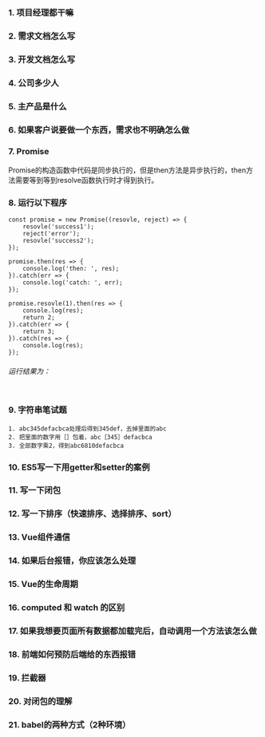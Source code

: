 ### 1. 项目经理都干嘛
### 2. 需求文档怎么写
### 3. 开发文档怎么写
### 4. 公司多少人
### 5. 主产品是什么
### 6. 如果客户说要做一个东西，需求也不明确怎么做
### 7. Promise
Promise的构造函数中代码是同步执行的，但是then方法是异步执行的，then方法需要等到等到resolve函数执行时才得到执行。
### 8. 运行以下程序
```
const promise = new Promise((resovle, reject) => {
    resovle('success1');
    reject('error');
    resovle('success2');
});

promise.then(res => {
    console.log('then: ', res);
}).catch(err => {
    console.log('catch: ', err);
});

promise.resovle(1).then(res => {
    console.log(res);
    return 2;
}).catch(err => {
    return 3;
}).catch(res => {
    console.log(res);
});
```
###### 运行结果为：
```
```
### 9. 字符串笔试题
```
1. abc345defacbca处理后得到345def，去掉里面的abc
2. 把里面的数字用［］包着，abc［345］defacbca
3. 全部数字乘2，得到abc6810defacbca
```
### 10. ES5写一下用getter和setter的案例
### 11. 写一下闭包
### 12. 写一下排序（快速排序、选择排序、sort）
### 13. Vue组件通信
### 14. 如果后台报错，你应该怎么处理
### 15. Vue的生命周期
### 16. computed 和 watch 的区别
### 17. 如果我想要页面所有数据都加载完后，自动调用一个方法该怎么做
### 18. 前端如何预防后端给的东西报错
### 19. 拦截器
### 20. 对闭包的理解
### 21. babel的两种方式（2种环境）
